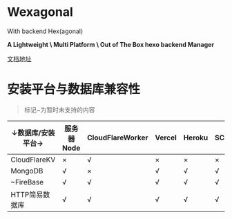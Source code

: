 # Wexagonal

With backend Hex(agonal)

**A Lightweight \ Multi Platform \ Out of The Box hexo backend Manager**

[文档地址](https://wexa.top/)

# 安装平台与数据库兼容性

> 标记~为暂时未支持的内容

|↓数据库/安装平台→|服务器Node|CloudFlareWorker|Vercel|Heroku|SCF|~Deno|
|---|---|---|---|---|---|---|
|CloudFlareKV|×|√|×|×|×|×|
|MongoDB|√|×|√|√|√|×|
|~FireBase|√|√|√|√|√|√|
|HTTP简易数据库|√|√|√|√|√|√|
